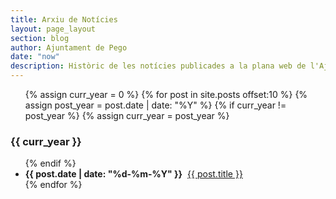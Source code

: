 ```yaml
---
title: Arxiu de Notícies
layout: page_layout
section: blog
author: Ajuntament de Pego
date: "now"
description: Històric de les notícies publicades a la plana web de l'Ajuntament de Pego.
---
```

<div class="row">
    <div class="col-md-12">
        <ul>
        {% assign curr_year = 0 %}
        {% for post in site.posts offset:10 %}
            {% assign post_year = post.date | date: "%Y" %}
            {% if curr_year != post_year %}
                {% assign curr_year = post_year %}
                </ul>
                <h3>{{ curr_year }}</h3>
                <ul>
            {% endif %}
            <li>
                <strong>{{ post.date | date: "%d-%m-%Y" }}</strong>&nbsp;
                <a href="{{ post.url }}">{{ post.title }}</a>
            </li>
        {% endfor %}
        </ul>
    </div>
</div>
